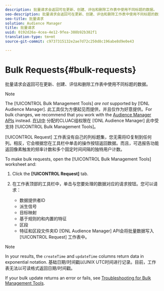 ```yaml
---
description: 批量请求会返回可在更新、创建、评估和删除工作表中使用不同标题的数据。
seo-description: 批量请求会返回可在更新、创建、评估和删除工作表中使用不同标题的数据。
seo-title: 批量请求
solution: Audience Manager
title: 批量请求
uuid: 0192d26a-4cea-4e12-9fea-388b92b382f1
translation-type: tm+mt
source-git-commit: c9737315132e2ae7d72c250d8c196abe8d9e0e43

---
```



# Bulk Requests{#bulk-requests}

批量请求会返回可在更新、创建、评估和删除工作表中使用不同标题的数据。

<!-- 

t_bulk_requests.xml

 -->

>[!NOTE]
>
>The [!UICONTROL Bulk Management Tools] *are not* supported by [!DNL Audience Manager]. 此工具仅为方便起见而提供，并且仅作为好意提供。For bulk changes, we recommend that you work with the [Audience Manager APIs](../../api/rest-api-main/aam-api-getting-started.md) instead. [在UI中](../../features/administration/administration-overview.md) 分配的CLUAC组权限在 [!DNL Audience Manager] 此中受支持 [!UICONTROL Bulk Management Tools]。

[!UICONTROL Request] 工作表没有自己的列标题集，您无需将ID复制到任何列。相反，它会根据您在工具栏中单击的操作按钮返回数据。而且，可选报告功能返回像素触发的频率计数和多个固定时间间隔的独特用户计数。

To make bulk requests, open the [!UICONTROL Bulk Management Tools] worksheet and:

1. Click the **[!UICONTROL Request]** tab.
2. 在工作表顶部的工具栏中，单击与您要处理的数据对应的请求按钮。您可以请求：

   * 数据提供者ID
   * 派生信号
   * 目标映射
   * 基于规则的和内置的特征
   * 区段
   * 特征和区段文件夹ID
   [!DNL Audience Manager] API会将批量数据写入 [!UICONTROL Request] 工作表中。

>[!NOTE]
>
>In your results, the `createTime` and `updateTime` columns return data in exponential notation. 基础日期/时间戳以UNIX UTC时间进行记录。目前，工作表无法以可读格式返回日期/时间戳。

If your bulk update returns an error or fails, see [Troubleshooting for Bulk Management Tools](../../reference/bulk-management-tools/bulk-troubleshooting.md).
